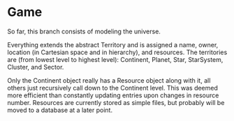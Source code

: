 Game
====
So far, this branch consists of modeling the universe.

Everything extends the abstract Territory and is assigned a name, owner, location (in Cartesian space and in hierarchy), and resources.
The territories are (from lowest level to highest level): Continent, Planet, Star, StarSystem, Cluster, and Sector.

Only the Continent object really has a Resource object along with it, all others just recursively call down to the Continent level. This was deemed more efficient than constantly updating entries upon changes in resource number.
Resources are currently stored as simple files, but probably will be moved to a database at a later point.
